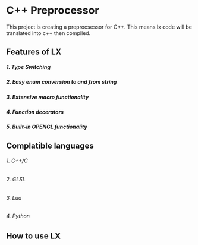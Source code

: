 # C++ Preprocessor

This project is creating a preprocsessor for C++. This means lx code will be translated into c++ then compiled.

## Features of LX

##### 1. Type Switching

##### 2. Easy enum conversion to and from string

##### 3. Extensive macro functionality

##### 4. Function decerators

##### 5. Built-in OPENGL functionality

## Complatible languages

###### 1. C++/C
###### 2. GLSL
###### 3. Lua
###### 4. Python

## How to use LX
